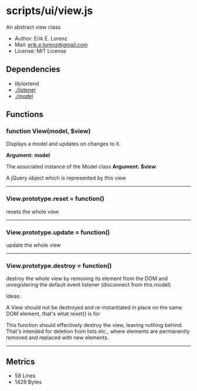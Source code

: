 # scripts/ui/view.js


An abstract view class

* Author: Erik E. Lorenz 
* Mail: <erik.e.lorenz@gmail.com>
* License: MIT License


## Dependencies

* lib/extend
* <a href="./listener.html">./listener</a>
* <a href="./model.html">./model</a>

## Functions

###   function View(model, $view)
Displays a model and updates on changes to it.

**Argument:** **model**

The associated instance of the Model class
**Argument:** **$view**

A jQuery object which is represented by this view

---


###   View.prototype.reset = function()
resets the whole view

---


###   View.prototype.update = function()
update the whole view

---


###   View.prototype.destroy = function()
destroy the whole view by removing its element from the DOM and
unregistering the default event listener (disconnect from this.model)

Ideas:

A View should not be destroyed and re-instantiated in place on the same DOM
element, that's what reset() is for

This function should effectively destroy the view, leaving nothing behind.
That's intended for deletion from lists etc., where elements are
permanently removed and replaced with new elements.


---

## Metrics

* 58 Lines
* 1429 Bytes

